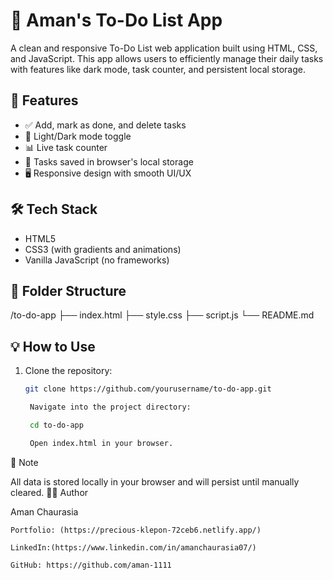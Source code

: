 # 📝 Aman's To-Do List App

A clean and responsive To-Do List web application built using HTML, CSS, and JavaScript. This app allows users to efficiently manage their daily tasks with features like dark mode, task counter, and persistent local storage.

## 🚀 Features

- ✅ Add, mark as done, and delete tasks
- 🌙 Light/Dark mode toggle
- 📊 Live task counter
- 💾 Tasks saved in browser's local storage
- 🖥️ Responsive design with smooth UI/UX


## 🛠️ Tech Stack

- HTML5
- CSS3 (with gradients and animations)
- Vanilla JavaScript (no frameworks)

## 📂 Folder Structure

/to-do-app ├── index.html ├── style.css ├── script.js └── README.md


## 💡 How to Use

1. Clone the repository:
   ```bash
   git clone https://github.com/yourusername/to-do-app.git

    Navigate into the project directory:

    cd to-do-app

    Open index.html in your browser.

📌 Note

All data is stored locally in your browser and will persist until manually cleared.
👨‍💻 Author

Aman Chaurasia

    Portfolio: (https://precious-klepon-72ceb6.netlify.app/)

    LinkedIn:(https://www.linkedin.com/in/amanchaurasia07/)

    GitHub: https://github.com/aman-1111
